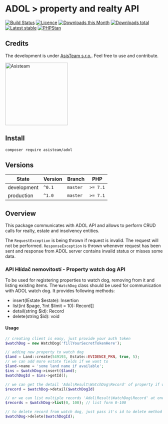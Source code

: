 # ADOL > property and realty API

[![Build Status](https://img.shields.io/travis/com/AsisTeam/adol.svg?style=flat-square)](https://travis-ci.com/AsisTeam/adol)
[![Licence](https://img.shields.io/packagist/l/AsisTeam/adol.svg?style=flat-square)](https://packagist.org/packages/AsisTeam/adol)
[![Downloads this Month](https://img.shields.io/packagist/dm/AsisTeam/adol.svg?style=flat-square)](https://packagist.org/packages/AsisTeam/adol)
[![Downloads total](https://img.shields.io/packagist/dt/AsisTeam/adol.svg?style=flat-square)](https://packagist.org/packages/AsisTeam/adol)
[![Latest stable](https://img.shields.io/packagist/v/AsisTeam/adol.svg?style=flat-square)](https://packagist.org/packages/AsisTeam/adol)
[![PHPStan](https://img.shields.io/badge/PHPStan-enabled-brightgreen.svg?style=flat)](https://github.com/phpstan/phpstan)

## Credits

The development is under [AsisTeam s.r.o.](https://www.asisteam.cz/).
Feel free to use and contribute.

<img src="https://www.asisteam.cz/img/logo.svg" width="200" alt="Asisteam" title="Asisteam"/>

## Install

```
composer require asisteam/adol
```

## Versions

| State       | Version | Branch   | PHP      |
|-------------|---------|----------|----------|
| development | `^0.1`  | `master` | `>= 7.1` |
| production  | `^1.0`  | `master` | `>= 7.1` |

## Overview

This package communicates with ADOL API and allows to perform CRUD calls for realty, estate and insolvency entities.

The `RequestException` is being thrown if request is invalid. The request will not be performed.
`ResponseException` is thrown whenever request has been sent and response from ADOL server contains invalid status or misses some data.

### API Hlídač nemovitostí - Property watch dog API

To be used for registering properties to watch dog, removing from it and listing existing items.
The `WatchDog` class should be used for communication with ADOL watch dog.
It provides following methods:
 - insert(IEstate $estate): Insertion
 - list(int $page, ?int $limit = 10): Record[]
 - detail(string $id): Record
 - delete(string $id): void
 
#### Usage

```php
// creating client is easy, just provide your auth token
$watchDog = new WatchDog('fillYourSecretTokenHere');

// adding new property to watch dog
$land = Land::create(549193, Estate::EVIDENCE_PKN, true, 5);
// we can add more estate fields if we want to
$land->name = 'some land name if available';
$ins = $watchDog->insert($land);
$watchDogId = $ins->getId();

// we can get the detail 'Adol\Result\WatchDog\Record' of property if we know it's id
$record = $watchDog->detail($watchDogId)

// or we can list multiple records 'Adol\Result\WatchDog\Record' at once
$records = $watchDog->list(0, 100); // list form 0-100

// to delete record from watch dog, just pass it's id to delete method
$watchDog->delete($watchDogId);

```
